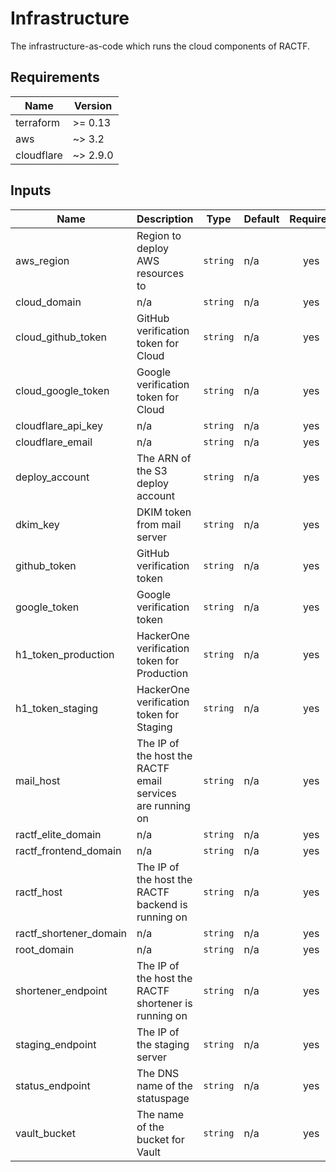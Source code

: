 # Infrastructure

The infrastructure-as-code which runs the cloud components of RACTF.

## Requirements

| Name | Version |
|------|---------|
| terraform | >= 0.13 |
| aws | ~> 3.2 |
| cloudflare | ~> 2.9.0 |

## Inputs

| Name | Description | Type | Default | Required |
|------|-------------|------|---------|:--------:|
| aws\_region | Region to deploy AWS resources to | `string` | n/a | yes |
| cloud\_domain | n/a | `string` | n/a | yes |
| cloud\_github\_token | GitHub verification token for Cloud | `string` | n/a | yes |
| cloud\_google\_token | Google verification token for Cloud | `string` | n/a | yes |
| cloudflare\_api\_key | n/a | `string` | n/a | yes |
| cloudflare\_email | n/a | `string` | n/a | yes |
| deploy\_account | The ARN of the S3 deploy account | `string` | n/a | yes |
| dkim\_key | DKIM token from mail server | `string` | n/a | yes |
| github\_token | GitHub verification token | `string` | n/a | yes |
| google\_token | Google verification token | `string` | n/a | yes |
| h1\_token\_production | HackerOne verification token for Production | `string` | n/a | yes |
| h1\_token\_staging | HackerOne verification token for Staging | `string` | n/a | yes |
| mail\_host | The IP of the host the RACTF email services are running on | `string` | n/a | yes |
| ractf\_elite\_domain | n/a | `string` | n/a | yes |
| ractf\_frontend\_domain | n/a | `string` | n/a | yes |
| ractf\_host | The IP of the host the RACTF backend is running on | `string` | n/a | yes |
| ractf\_shortener\_domain | n/a | `string` | n/a | yes |
| root\_domain | n/a | `string` | n/a | yes |
| shortener\_endpoint | The IP of the host the RACTF shortener is running on | `string` | n/a | yes |
| staging\_endpoint | The IP of the staging server | `string` | n/a | yes |
| status\_endpoint | The DNS name of the statuspage | `string` | n/a | yes |
| vault\_bucket | The name of the bucket for Vault | `string` | n/a | yes |
